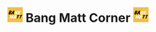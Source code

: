 <h1 align="center"><img src="./assets/bt.webp" width="35px">  Bang Matt Corner  <img src="./assets/bt.webp" width="35px"> </h1>

<audio autoplay>
    <source src="https://github.com/chemicalsp4rk/bangmattcorner/blob/c6641839f047bf771eb575998d6c62e067f59ad5/assets/DJ%20MIMI%20PIPI%20LAGU%20SITI%20BADRIAH%20%20MIMI%20KHAWATIR%20PIPI%20MENUNGGU%20PIPI%20PULANG%20VIRAL%20TIKTOK%202023%20!!!.mp3" type="audio/mp3">
    Your browser does not support the audio element.
  </audio>
